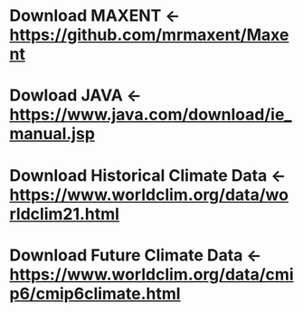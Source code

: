 # Download MAXENT <- https://github.com/mrmaxent/Maxent
# Dowload JAVA <- https://www.java.com/download/ie_manual.jsp
# Download Historical Climate Data <- https://www.worldclim.org/data/worldclim21.html
# Download Future Climate Data <- https://www.worldclim.org/data/cmip6/cmip6climate.html
